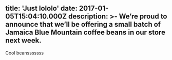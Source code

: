 title: 'Just lololo'
date: 2017-01-05T15:04:10.000Z
description: >-
  We’re proud to announce that we’ll be offering a small batch of Jamaica Blue
  Mountain coffee beans in our store next week.
---

Cool beansssssss
